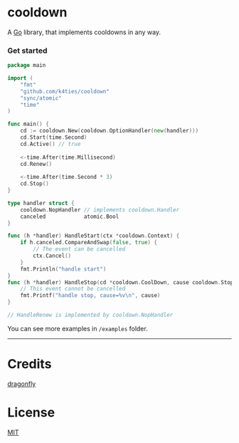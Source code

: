 # cooldown
A [Go](https://go.dev/) library, that implements cooldowns in any way.

### Get started

```go
package main

import (
	"fmt"
	"github.com/k4ties/cooldown"
	"sync/atomic"
	"time"
)

func main() {
	cd := cooldown.New(cooldown.OptionHandler(new(handler)))
	cd.Start(time.Second)
	cd.Active() // true
	
	<-time.After(time.Millisecond)
	cd.Renew()
	
	<-time.After(time.Second * 3)
	cd.Stop()
}

type handler struct {
	cooldown.NopHandler // implements cooldown.Handler
	canceled            atomic.Bool
}

func (h *handler) HandleStart(ctx *cooldown.Context) {
	if h.canceled.CompareAndSwap(false, true) {
		// The event can be cancelled
		ctx.Cancel()
	}
	fmt.Println("handle start")
}
func (h *handler) HandleStop(cd *cooldown.CoolDown, cause cooldown.StopCause) {
	// This event cannot be cancelled
	fmt.Printf("handle stop, cause=%v\n", cause)
}

// HandleRenew is implemented by cooldown.NopHandler
``` 

You can see more examples in `/examples` folder.

---


# Credits
[dragonfly](https://github.com/df-mc/dragonfly)

# License
[MIT](LICENSE)